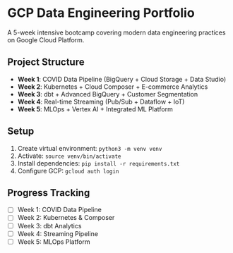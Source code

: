 # GCP Data Engineering Portfolio

A 5-week intensive bootcamp covering modern data engineering practices on Google Cloud Platform.

## Project Structure

- **Week 1**: COVID Data Pipeline (BigQuery + Cloud Storage + Data Studio)
- **Week 2**: Kubernetes + Cloud Composer + E-commerce Analytics
- **Week 3**: dbt + Advanced BigQuery + Customer Segmentation
- **Week 4**: Real-time Streaming (Pub/Sub + Dataflow + IoT)
- **Week 5**: MLOps + Vertex AI + Integrated ML Platform

## Setup

1. Create virtual environment: `python3 -m venv venv`
2. Activate: `source venv/bin/activate`
3. Install dependencies: `pip install -r requirements.txt`
4. Configure GCP: `gcloud auth login`

## Progress Tracking

- [ ] Week 1: COVID Data Pipeline
- [ ] Week 2: Kubernetes & Composer
- [ ] Week 3: dbt Analytics
- [ ] Week 4: Streaming Pipeline
- [ ] Week 5: MLOps Platform
